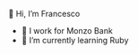 👋 Hi, I’m Francesco
- 🏦 I work for Monzo Bank
- 🌱 I’m currently learning Ruby

<!---
now-what/now-what is a ✨ special ✨ repository because its `README.md` (this file) appears on your GitHub profile.
You can click the Preview link to take a look at your changes.
--->
